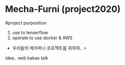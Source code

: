 # Mecha-Furni (project2020)
#project purposition
1. use to tenserflow
2. operate to use docker & AWS

- 우리들의 메카퍼니 프로젝트를 위하여.. >

idea.. web kakao talk
